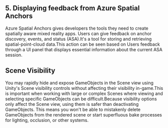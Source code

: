 ## 5. Displaying feedback from Azure Spatial Anchors

 Azure Spatial Anchors gives developers the tools they need to create spatially aware mixed reality apps. Users can give  feedback on anchor discovery, events, and status (ASA).It's a tool for storing and retrieving spatial-point-cloud data.This action can be seen based on Users feedback through a UI panel that displays essential information about the current ASA session.


## Scene Visibility 

You may rapidly hide and expose GameObjects in the Scene view using Unity's Scene visibility controls without affecting their visibility in-game.This is important when working with large or complex Scenes where viewing and selecting specific GameObjects can be difficult.Because visibility options only affect the Scene view, using them is safer than deactivating GameObjects. This means you won't be able to mistakenly delete GameObjects from the rendered scene or start superfluous bake processes for lighting, occlusion, or other systems.